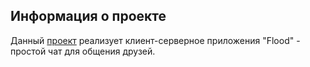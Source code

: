 ## Информация о проекте
Данный [проект]() реализует клиент-серверное приложения "Flood" - простой чат для общения друзей.